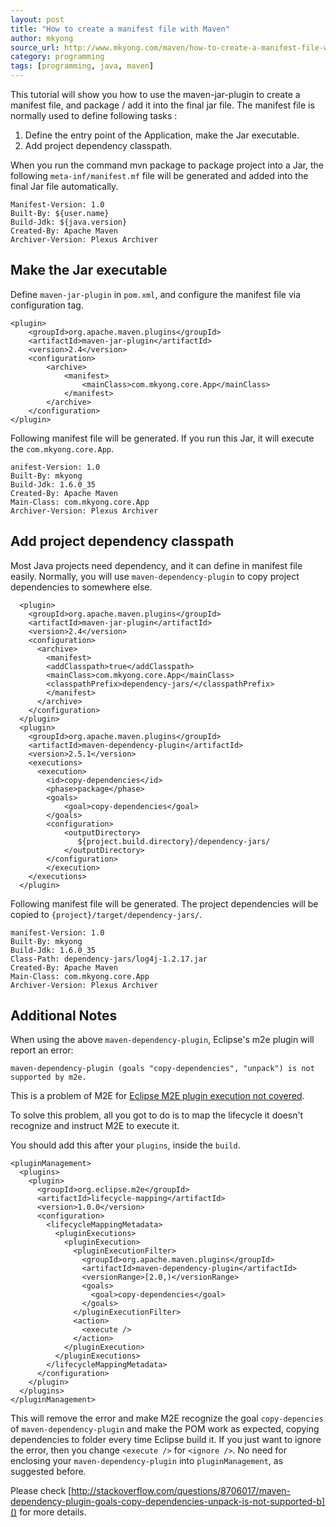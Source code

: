 ```yaml
---
layout: post
title: "How to create a manifest file with Maven"
author: mkyong
source_url: http://www.mkyong.com/maven/how-to-create-a-manifest-file-with-maven/
category: programming
tags: [programming, java, maven]
---
```


This tutorial will show you how to use the maven-jar-plugin to create a manifest file, and package / add it into the final jar file. The manifest file is normally used to define following tasks :

1. Define the entry point of the Application, make the Jar executable.
2. Add project dependency classpath.

<!--more-->

When you run the command mvn package to package project into a Jar, the following `meta-inf/manifest.mf` file will be generated and added into the final Jar file automatically.

	Manifest-Version: 1.0
	Built-By: ${user.name}
	Build-Jdk: ${java.version}
	Created-By: Apache Maven
	Archiver-Version: Plexus Archiver


## Make the Jar executable

Define `maven-jar-plugin` in `pom.xml`, and configure the manifest file via configuration tag.

	<plugin>
		<groupId>org.apache.maven.plugins</groupId>
		<artifactId>maven-jar-plugin</artifactId>
		<version>2.4</version>
		<configuration>
			<archive>
				<manifest>
					<mainClass>com.mkyong.core.App</mainClass>
				</manifest>
			</archive>
		</configuration>
	</plugin>

Following manifest file will be generated. If you run this Jar, it will execute the `com.mkyong.core.App`.

	anifest-Version: 1.0
	Built-By: mkyong
	Build-Jdk: 1.6.0_35
	Created-By: Apache Maven
	Main-Class: com.mkyong.core.App
	Archiver-Version: Plexus Archiver

## Add project dependency classpath

Most Java projects need dependency, and it can define in manifest file easily. Normally, you will use `maven-dependency-plugin` to copy project dependencies to somewhere else.

	  <plugin>
		<groupId>org.apache.maven.plugins</groupId>
		<artifactId>maven-jar-plugin</artifactId>
		<version>2.4</version>
		<configuration>
		  <archive>
		    <manifest>
			<addClasspath>true</addClasspath>
			<mainClass>com.mkyong.core.App</mainClass>
			<classpathPrefix>dependency-jars/</classpathPrefix>
		    </manifest>
		  </archive>
		</configuration>
	  </plugin>
	  <plugin>
		<groupId>org.apache.maven.plugins</groupId>
		<artifactId>maven-dependency-plugin</artifactId>
		<version>2.5.1</version>
		<executions>
		  <execution>
			<id>copy-dependencies</id>
			<phase>package</phase>
			<goals>
			    <goal>copy-dependencies</goal>
			</goals>
			<configuration>
			    <outputDirectory>
	               ${project.build.directory}/dependency-jars/
	            </outputDirectory>
			</configuration>
		    </execution>
		</executions>
	  </plugin>
 

Following manifest file will be generated. The project dependencies will be copied to `{project}/target/dependency-jars/`.

	manifest-Version: 1.0
	Built-By: mkyong
	Build-Jdk: 1.6.0_35
	Class-Path: dependency-jars/log4j-1.2.17.jar
	Created-By: Apache Maven
	Main-Class: com.mkyong.core.App
	Archiver-Version: Plexus Archiver


## Additional Notes

When using the above `maven-dependency-plugin`, Eclipse's m2e plugin will report an error:

	maven-dependency-plugin (goals "copy-dependencies", "unpack") is not supported by m2e.


This is a problem of M2E for [Eclipse M2E plugin execution not covered](http://wiki.eclipse.org/M2E_plugin_execution_not_covered).

To solve this problem, all you got to do is to map the lifecycle it doesn't recognize and instruct M2E to execute it.

You should add this after your `plugins`, inside the `build`. 

	<pluginManagement>
	  <plugins>
	    <plugin>
	      <groupId>org.eclipse.m2e</groupId>
	      <artifactId>lifecycle-mapping</artifactId>
	      <version>1.0.0</version>
	      <configuration>
	        <lifecycleMappingMetadata>
	          <pluginExecutions>
	            <pluginExecution>
	              <pluginExecutionFilter>
	                <groupId>org.apache.maven.plugins</groupId>
	                <artifactId>maven-dependency-plugin</artifactId>
	                <versionRange>[2.0,)</versionRange>
	                <goals>
	                  <goal>copy-dependencies</goal>
	                </goals>
	              </pluginExecutionFilter>
	              <action>
	                <execute />
	              </action>
	            </pluginExecution>
	          </pluginExecutions>
	        </lifecycleMappingMetadata>
	      </configuration>
	    </plugin>
	  </plugins>
	</pluginManagement>

This will remove the error and make M2E recognize the goal `copy-depencies` of `maven-dependency-plugin` and make the POM work as expected, copying dependencies to folder every time Eclipse build it. If you just want to ignore the error, then you change `<execute />` for `<ignore />`. No need for enclosing your `maven-dependency-plugin` into `pluginManagement`, as suggested before.

Please check [http://stackoverflow.com/questions/8706017/maven-dependency-plugin-goals-copy-dependencies-unpack-is-not-supported-b]() for more details.    